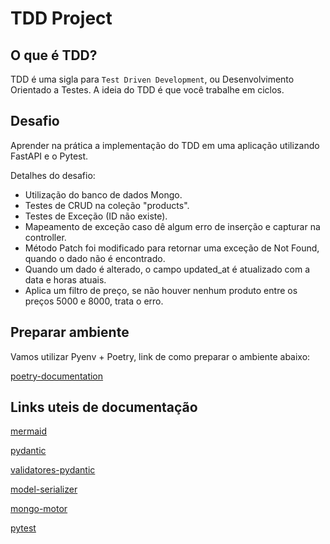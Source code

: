 # TDD Project

## O que é TDD?
TDD é uma sigla para `Test Driven Development`, ou Desenvolvimento Orientado a Testes. A ideia do TDD é que você trabalhe em ciclos.

## Desafio 
Aprender na prática a implementação do TDD em uma aplicação utilizando FastAPI e o Pytest.

Detalhes do desafio:

 - Utilização do banco de dados Mongo.
 - Testes de CRUD na coleção "products".
 - Testes de Exceção (ID não existe).
 - Mapeamento de exceção caso dê algum erro de inserção e capturar na controller.
 - Método Patch foi modificado para retornar uma exceção de Not Found, quando o dado não é encontrado.
 - Quando um dado é alterado, o campo updated_at é atualizado com a data e horas atuais.
 - Aplica um filtro de preço, se não houver nenhum produto entre os preços 5000 e 8000, trata o erro.

## Preparar ambiente

Vamos utilizar Pyenv + Poetry, link de como preparar o ambiente abaixo:

[poetry-documentation](https://github.com/nayannanara/poetry-documentation/blob/master/poetry-documentation.md)

## Links uteis de documentação
[mermaid](https://mermaid.js.org/)

[pydantic](https://docs.pydantic.dev/dev/)

[validatores-pydantic](https://docs.pydantic.dev/latest/concepts/validators/)

[model-serializer](https://docs.pydantic.dev/dev/api/functional_serializers/#pydantic.functional_serializers.model_serializer)

[mongo-motor](https://motor.readthedocs.io/en/stable/)

[pytest](https://docs.pytest.org/en/7.4.x/)
